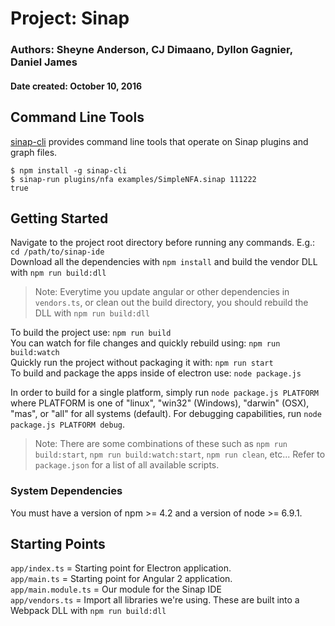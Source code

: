 # Project: Sinap
### Authors: Sheyne Anderson, CJ Dimaano, Dyllon Gagnier, Daniel James
#### Date created: October 10, 2016


## Command Line Tools
[sinap-cli](https://www.github.com/2graphic/sinap-cli) provides command line tools that operate on Sinap plugins and graph files. 

```
$ npm install -g sinap-cli
$ sinap-run plugins/nfa examples/SimpleNFA.sinap 111222
true
```

## Getting Started

Navigate to the project root directory before running any commands. E.g.: `cd /path/to/sinap-ide`   
Download all the dependencies with `npm install` and build the vendor DLL with `npm run build:dll`
> Note: Everytime you update angular or other dependencies in `vendors.ts`, or clean out the build directory, you should rebuild the DLL with `npm run build:dll` 


To build the project use: `npm run build`  
You can watch for file changes and quickly rebuild using: `npm run build:watch`  
Quickly run the project without packaging it with: `npm run start`   
To build and package the apps inside of electron use: `node package.js`

In order to build for a single platform, simply run `node package.js PLATFORM` where PLATFORM is one of "linux", "win32" (Windows), "darwin" (OSX), "mas", or "all" for all systems (default). For debugging capabilities, run `node package.js PLATFORM debug`.

> Note: There are some combinations of these such as `npm run build:start`, `npm run build:watch:start`, `npm run clean`, etc... Refer to `package.json` for a list of all available scripts.

### System Dependencies

You must have a version of npm >= 4.2 and a version of node >= 6.9.1.

## Starting Points
`app/index.ts` = Starting point for Electron application.  
`app/main.ts` = Starting point for Angular 2 application.  
`app/main.module.ts` = Our module for the Sinap IDE  
`app/vendors.ts` = Import all libraries we're using. These are built into a Webpack DLL with `npm run build:dll`

